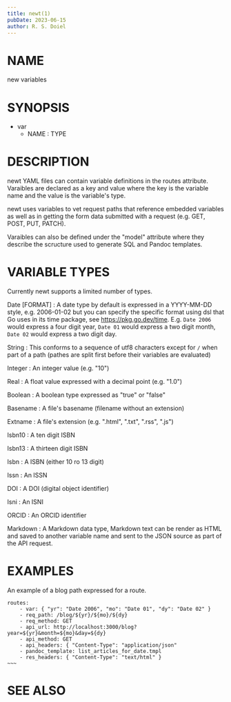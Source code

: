 ```yaml
---
title: newt(1) 
pubDate: 2023-06-15
author: R. S. Doiel
---
```


# NAME

new variables

# SYNOPSIS

- var
   - NAME : TYPE

# DESCRIPTION

newt YAML files can contain variable definitions in the routes attribute.
Varaibles are declared as a key and value where the key is the variable name and the value is the variable's type.

newt uses variables to vet request paths that reference embedded variables as well as in getting the form data submitted with a request (e.g. GET, POST, PUT, PATCH). 

Varaibles can also be defined under the "model" attribute where they describe the scructure used to generate SQL and Pandoc templates.

# VARIABLE TYPES

Currently newt supports a limited number of types.

Date [FORMAT]
: A date type by default is expressed in a YYYY-MM-DD style, e.g. 2006-01-02 but you can specify the specific format using dsl that Go uses in its time package, see <https://pkg.go.dev/time>. E.g. `Date 2006` would express a four digit year, `Date 01` would express a two digit month, `Date 02` would express a two digit day.

String
: This conforms to a sequence of utf8 characters except for `/` when part of a path (pathes are split first before their variables are evaluated)

Integer
: An integer value (e.g. "10")

Real
: A float value expressed with a decimal point (e.g. "1.0")

Boolean
: A boolean type expressed as "true" or "false"

Basename
: A file's basename (filename without an extension)

Extname
: A file's extension (e.g. ".html", ".txt", ".rss", ".js")

Isbn10
: A ten digit ISBN

Isbn13
: A thirteen digit ISBN

Isbn
: A ISBN (either 10 ro 13 digit)

Issn
: An ISSN

DOI
: A DOI (digital object identifier)

Isni
: An ISNI

ORCID
: An ORCID identifier

Markdown
: A Markdown data type, Markdown text can be render as HTML and saved to another variable name and sent to the JSON source as part of the API request. 

# EXAMPLES

An example of a blog path expressed for a route.

```
routes:
    - var: { "yr": "Date 2006", "mo": "Date 01", "dy": "Date 02" }
    - req_path: /blog/${yr}/${mo}/${dy}
    - req_method: GET
    - api_url: http://localhost:3000/blog?year=${yr}&month=${mo}&day=${dy}
    - api_method: GET
    - api_headers: { "Content-Type": "application/json"     
    - pandoc_template: list_articles_for_date.tmpl
    - res_headers: { "Content-Type": "text/html" }
~~~
```

# SEE ALSO


